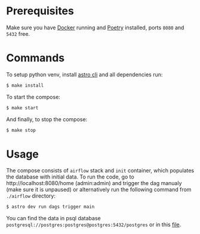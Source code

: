 # Prerequisites
Make sure you have [Docker](https://docs.docker.com/get-docker/) running and [Poetry](https://python-poetry.org/docs/#osx--linux--bashonwindows-install-instructions) installed, ports `8080` and `5432` free.

# Commands
To setup python venv, install [astro cli](https://docs.astronomer.io/software/install-cli) and all dependencies run:
```sh
$ make install
```
To start the compose:
```sh
$ make start
```
And finally, to stop the compose:
```sh
$ make stop
```

# Usage
The compose consists of `airflow` stack and `init` container, which populates the database with initial data.
To run the code, go to http://localhost:8080/home (admin:admin) and trigger the dag manualy (make sure it is unpaused) or alternatively run the following command from `./airflow` directory:
```sh
$ astro dev run dags trigger main
```
You can find the data in psql database `postgresql://postgres:postgres@postgres:5432/postgres` or in this [file](result.csv).
